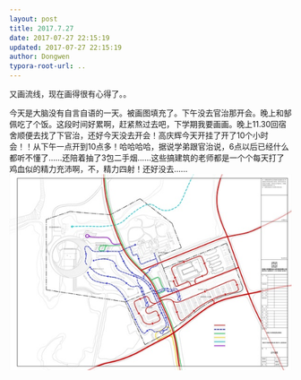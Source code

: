 ```yaml
---
layout: post
title: 2017.7.27
date: 2017-07-27 22:15:19
updated: 2017-07-27 22:15:19
author: Dongwen
typora-root-url: ..
---
```




又画流线，现在画得很有心得了。。

今天是大脑没有自言自语的一天。被画图填充了。下午没去官治那开会。晚上和郜佩吃了个饭。这段时间好累啊，赶紧熬过去吧，下学期我要画画。晚上11.30回宿舍顺便去找了下官治，还好今天没去开会！高庆辉今天开挂了开了10个小时会！！从下午一点开到10点多！哈哈哈哈，据说学弟跟官治说，6点以后已经什么都听不懂了……还陪着抽了3包二手烟……这些搞建筑的老师都是一个个每天打了鸡血似的精力充沛啊，不，精力四射！还好没去…… ![](/img/in-post/p44297634.jpg)
